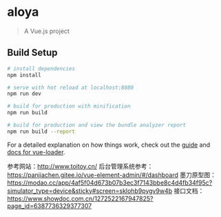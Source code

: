 # aloya

> A Vue.js project

## Build Setup

``` bash
# install dependencies
npm install

# serve with hot reload at localhost:8080
npm run dev

# build for production with minification
npm run build

# build for production and view the bundle analyzer report
npm run build --report
```

For a detailed explanation on how things work, check out the [guide](http://vuejs-templates.github.io/webpack/) and [docs for vue-loader](http://vuejs.github.io/vue-loader).


参考网站：http://www.toitoy.cn/
后台管理系统参考：https://panjiachen.gitee.io/vue-element-admin/#/dashboard
墨刀原型图：https://modao.cc/app/4af5f04d673b07b3ec3f7143bbe8c4d4fb34f95c?simulator_type=device&sticky#screen=sklohb9pygv9w4b
接口文档：https://www.showdoc.com.cn/1272522167947825?page_id=6387736329377307
